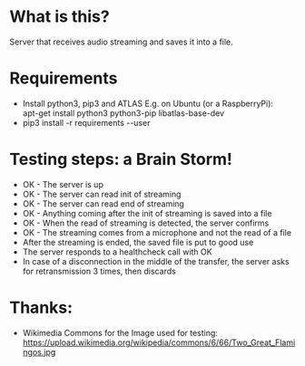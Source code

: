 # What is this?

Server that receives audio streaming and saves it into a file.

# Requirements
- Install python3, pip3 and ATLAS
E.g. on Ubuntu (or a RaspberryPi):  
apt-get install python3 python3-pip libatlas-base-dev
- pip3 install -r requirements --user


# Testing steps: a Brain Storm!
- OK - The server is up 
- OK - The server can read init of streaming
- OK - The server can read end of streaming
- OK - Anything coming after the init of streaming is saved into a file
- OK - When the read of streaming is detected, the server confirms
- OK - The streaming comes from a microphone and not the read of a file
- After the streaming is ended, the saved file is put to good use
- The server responds to a healthcheck call with OK
- In case of a disconnection in the middle of the transfer, the server asks for retransmission 3 times, then discards

# Thanks:
- Wikimedia Commons for the Image used for testing:
https://upload.wikimedia.org/wikipedia/commons/6/66/Two_Great_Flamingos.jpg
